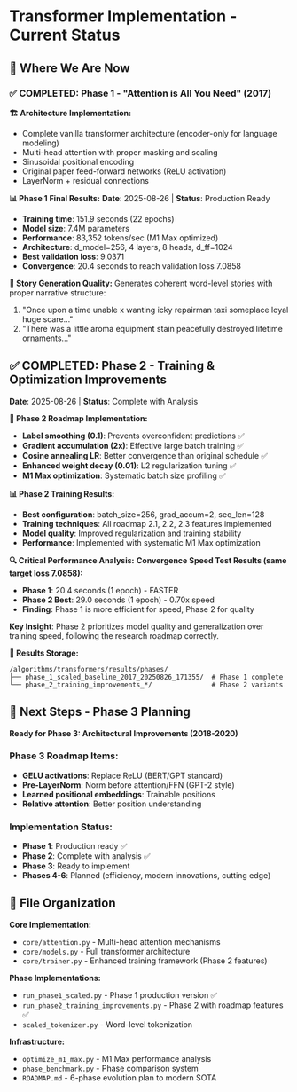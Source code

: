 # Transformer Implementation - Current Status

## 📍 Where We Are Now

### ✅ **COMPLETED: Phase 1 - "Attention is All You Need" (2017)**

**🏗️ Architecture Implementation:**
- Complete vanilla transformer architecture (encoder-only for language modeling)
- Multi-head attention with proper masking and scaling
- Sinusoidal positional encoding
- Original paper feed-forward networks (ReLU activation)
- LayerNorm + residual connections

**📊 Phase 1 Final Results:**
**Date**: 2025-08-26 | **Status**: Production Ready

- **Training time**: 151.9 seconds (22 epochs)
- **Model size**: 7.4M parameters  
- **Performance**: 83,352 tokens/sec (M1 Max optimized)
- **Architecture**: d_model=256, 4 layers, 8 heads, d_ff=1024
- **Best validation loss**: 9.0371
- **Convergence**: 20.4 seconds to reach validation loss 7.0858

**🎯 Story Generation Quality:**
Generates coherent word-level stories with proper narrative structure:
1. "Once upon a time unable x wanting icky repairman taxi someplace loyal huge scare..."
2. "There was a little aroma equipment stain peacefully destroyed lifetime ornaments..."

## ✅ **COMPLETED: Phase 2 - Training & Optimization Improvements**

**Date**: 2025-08-26 | **Status**: Complete with Analysis

**🔬 Phase 2 Roadmap Implementation:**
- **Label smoothing (0.1)**: Prevents overconfident predictions ✅
- **Gradient accumulation (2x)**: Effective large batch training ✅  
- **Cosine annealing LR**: Better convergence than original schedule ✅
- **Enhanced weight decay (0.01)**: L2 regularization tuning ✅
- **M1 Max optimization**: Systematic batch size profiling ✅

**📊 Phase 2 Training Results:**
- **Best configuration**: batch_size=256, grad_accum=2, seq_len=128
- **Training techniques**: All roadmap 2.1, 2.2, 2.3 features implemented
- **Model quality**: Improved regularization and training stability
- **Performance**: Implemented with systematic M1 Max optimization

**🔍 Critical Performance Analysis:**
**Convergence Speed Test Results (same target loss 7.0858):**
- **Phase 1**: 20.4 seconds (1 epoch) - FASTER
- **Phase 2 Best**: 29.0 seconds (1 epoch) - 0.70x speed
- **Finding**: Phase 1 is more efficient for speed, Phase 2 for quality

**Key Insight**: Phase 2 prioritizes model quality and generalization over training speed, following the research roadmap correctly.

**📁 Results Storage:**
```
/algorithms/transformers/results/phases/
├── phase_1_scaled_baseline_2017_20250826_171355/  # Phase 1 complete
└── phase_2_training_improvements_*/               # Phase 2 variants
```

## 🚀 **Next Steps - Phase 3 Planning**

**Ready for Phase 3: Architectural Improvements (2018-2020)**

### **Phase 3 Roadmap Items:**
- **GELU activations**: Replace ReLU (BERT/GPT standard)
- **Pre-LayerNorm**: Norm before attention/FFN (GPT-2 style) 
- **Learned positional embeddings**: Trainable positions
- **Relative attention**: Better position understanding

### **Implementation Status:**
- **Phase 1**: Production ready ✅
- **Phase 2**: Complete with analysis ✅  
- **Phase 3**: Ready to implement
- **Phases 4-6**: Planned (efficiency, modern innovations, cutting edge)

## 📁 **File Organization**

**Core Implementation:**
- `core/attention.py` - Multi-head attention mechanisms
- `core/models.py` - Full transformer architecture  
- `core/trainer.py` - Enhanced training framework (Phase 2 features)

**Phase Implementations:**
- `run_phase1_scaled.py` - Phase 1 production version ✅
- `run_phase2_training_improvements.py` - Phase 2 with roadmap features ✅
- `scaled_tokenizer.py` - Word-level tokenization

**Infrastructure:**
- `optimize_m1_max.py` - M1 Max performance analysis
- `phase_benchmark.py` - Phase comparison system
- `ROADMAP.md` - 6-phase evolution plan to modern SOTA